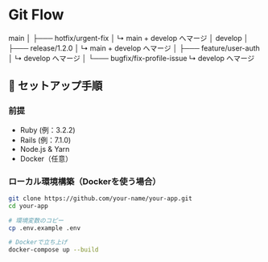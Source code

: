 # Git Flow
main │ ├─── hotfix/urgent-fix │ ↳ main + develop へマージ │ develop │ ├─── release/1.2.0 │ ↳ main + develop へマージ │ ├─── feature/user-auth │ ↳ develop へマージ │ └─── bugfix/fix-profile-issue ↳ develop へマージ

## 🔧 セットアップ手順

### 前提

- Ruby (例：3.2.2)
- Rails (例：7.1.0)
- Node.js & Yarn
- Docker（任意）

### ローカル環境構築（Dockerを使う場合）

```bash
git clone https://github.com/your-name/your-app.git
cd your-app

# 環境変数のコピー
cp .env.example .env

# Dockerで立ち上げ
docker-compose up --build